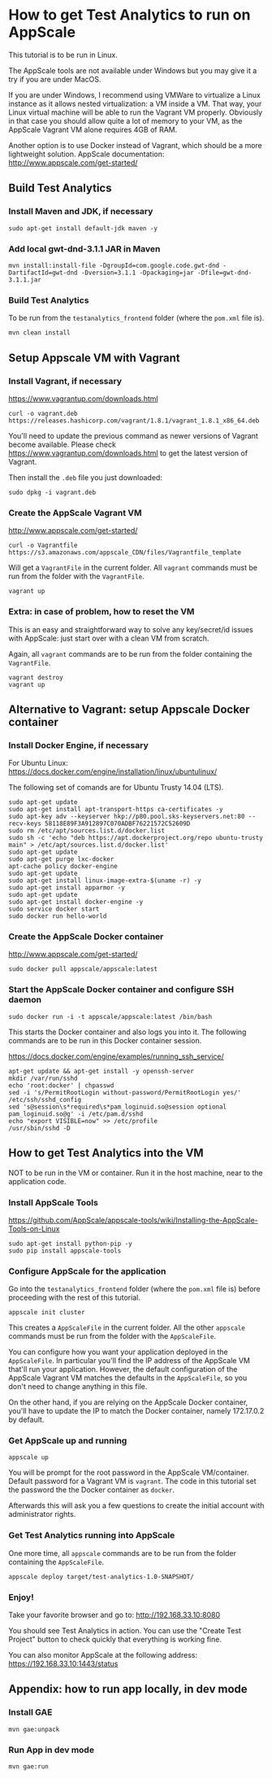 # How to get Test Analytics to run on AppScale

This tutorial is to be run in Linux.

The AppScale tools are not available under Windows but you may give it a try if you are under MacOS.

If you are under Windows, I recommend using VMWare to virtualize a Linux instance as it allows nested virtualization:
a VM inside a VM. That way, your Linux virtual machine will be able to run the Vagrant VM properly.
Obviously in that case you should allow quite a lot of memory to your VM, as the AppScale Vagrant VM alone requires 4GB of RAM.

Another option is to use Docker instead of Vagrant, which should be a more lightweight solution.
AppScale documentation: http://www.appscale.com/get-started/

## Build Test Analytics

### Install Maven and JDK, if necessary

```
sudo apt-get install default-jdk maven -y
```

### Add local gwt-dnd-3.1.1 JAR in Maven

```
mvn install:install-file -DgroupId=com.google.code.gwt-dnd -DartifactId=gwt-dnd -Dversion=3.1.1 -Dpackaging=jar -Dfile=gwt-dnd-3.1.1.jar
```

### Build Test Analytics

To be run from the `testanalytics_frontend` folder (where the `pom.xml` file is).

```
mvn clean install
```

## Setup Appscale VM with Vagrant

### Install Vagrant, if necessary

https://www.vagrantup.com/downloads.html

```
curl -o vagrant.deb https://releases.hashicorp.com/vagrant/1.8.1/vagrant_1.8.1_x86_64.deb
```

You'll need to update the previous command as newer versions of Vagrant become available.
Please check https://www.vagrantup.com/downloads.html to get the latest version of Vagrant.

Then install the `.deb` file you just downloaded:

```
sudo dpkg -i vagrant.deb
```

### Create the AppScale Vagrant VM

http://www.appscale.com/get-started/

```
curl -o Vagrantfile https://s3.amazonaws.com/appscale_CDN/files/Vagrantfile_template
```

Will get a `VagrantFile` in the current folder. All `vagrant` commands must be run from the folder with the `VagrantFile`.

```
vagrant up
```

### Extra: in case of problem, how to reset the VM

This is an easy and straightforward way to solve any key/secret/id issues with AppScale: just start over with a clean VM from scratch.

Again, all `vagrant` commands are to be run from the folder containing the `VagrantFile`.

```
vagrant destroy
vagrant up
```

## Alternative to Vagrant: setup Appscale Docker container

### Install Docker Engine, if necessary

For Ubuntu Linux: https://docs.docker.com/engine/installation/linux/ubuntulinux/

The following set of comands are for Ubuntu Trusty 14.04 (LTS).

```
sudo apt-get update
sudo apt-get install apt-transport-https ca-certificates -y
sudo apt-key adv --keyserver hkp://p80.pool.sks-keyservers.net:80 --recv-keys 58118E89F3A912897C070ADBF76221572C52609D
sudo rm /etc/apt/sources.list.d/docker.list
sudo sh -c 'echo "deb https://apt.dockerproject.org/repo ubuntu-trusty main" > /etc/apt/sources.list.d/docker.list'
sudo apt-get update
sudo apt-get purge lxc-docker
apt-cache policy docker-engine
sudo apt-get update
sudo apt-get install linux-image-extra-$(uname -r) -y
sudo apt-get install apparmor -y
sudo apt-get update
sudo apt-get install docker-engine -y
sudo service docker start
sudo docker run hello-world
```

### Create the AppScale Docker container

http://www.appscale.com/get-started/

```
sudo docker pull appscale/appscale:latest
```

### Start the AppScale Docker container and configure SSH daemon

```
sudo docker run -i -t appscale/appscale:latest /bin/bash
```

This starts the Docker container and also logs you into it. The following commands are to be run in this Docker container session.

https://docs.docker.com/engine/examples/running_ssh_service/

```
apt-get update && apt-get install -y openssh-server
mkdir /var/run/sshd
echo 'root:docker' | chpasswd
sed -i 's/PermitRootLogin without-password/PermitRootLogin yes/' /etc/ssh/sshd_config
sed 's@session\s*required\s*pam_loginuid.so@session optional pam_loginuid.so@g' -i /etc/pam.d/sshd
echo "export VISIBLE=now" >> /etc/profile
/usr/sbin/sshd -D
```

## How to get Test Analytics into the VM

NOT to be run in the VM or container. Run it in the host machine, near to the application code.

### Install AppScale Tools

https://github.com/AppScale/appscale-tools/wiki/Installing-the-AppScale-Tools-on-Linux

```
sudo apt-get install python-pip -y
sudo pip install appscale-tools
```

### Configure AppScale for the application

Go into the `testanalytics_frontend` folder (where the `pom.xml` file is) before proceeding with the rest of this tutorial.

```
appscale init cluster
```

This creates a `AppScaleFile` in the current folder.
All the other `appscale` commands must be run from the folder with the `AppScaleFile`.

You can configure how you want your application deployed in the `AppScaleFile`.
In particular you'll find the IP address of the AppScale VM that'll run your application.
However, the default configuration of the AppScale Vagrant VM matches the defaults in the `AppScaleFile`, so you don't need to change anything in this file.

On the other hand, if you are relying on the AppScale Docker container, you'll have to update the IP to match the Docker container, namely 172.17.0.2 by default.

### Get AppScale up and running

```
appscale up
```

You will be prompt for the root password in the AppScale VM/container. Default password for a Vagrant VM is `vagrant`. The code in this tutorial set the password the the Docker container as `docker`.

Afterwards this will ask you a few questions to create the initial account with administrator rights.

### Get Test Analytics running into AppScale

One more time, all `appscale` commands are to be run from the folder containing the `AppScaleFile`.

```
appscale deploy target/test-analytics-1.0-SNAPSHOT/
```

### Enjoy!

Take your favorite browser and go to: http://192.168.33.10:8080

You should see Test Analytics in action.
You can use the "Create Test Project" button to check quickly that everything is working fine.

You can also monitor AppScale at the following address: https://192.168.33.10:1443/status

## Appendix: how to run app locally, in dev mode

### Install GAE

```
mvn gae:unpack
```

### Run App in dev mode

```
mvn gae:run
```
